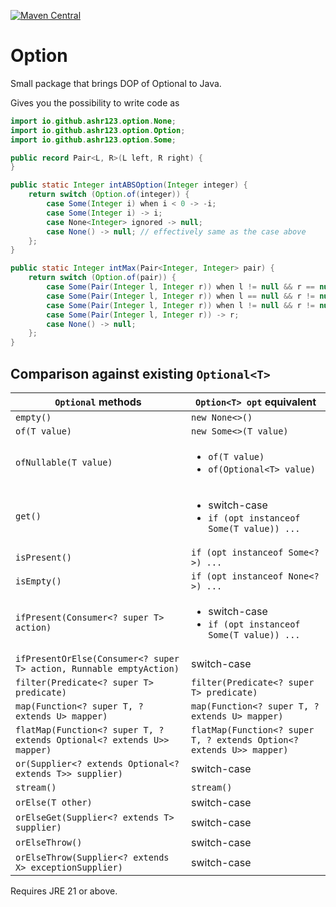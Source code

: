 [![Maven Central](https://img.shields.io/maven-central/v/io.github.ashr123/option.svg?label=Maven%20Central)](https://search.maven.org/search?q=g:%22io.github.ashr123%22%20AND%20a:%22option%22)

# Option

Small package that brings DOP of Optional to Java.

Gives you the possibility to write code as

```java
import io.github.ashr123.option.None;
import io.github.ashr123.option.Option;
import io.github.ashr123.option.Some;

public record Pair<L, R>(L left, R right) {
}

public static Integer intABSOption(Integer integer) {
	return switch (Option.of(integer)) {
		case Some(Integer i) when i < 0 -> -i;
		case Some(Integer i) -> i;
		case None<Integer> ignored -> null;
		case None() -> null; // effectively same as the case above
	};
}

public static Integer intMax(Pair<Integer, Integer> pair) {
	return switch (Option.of(pair)) {
		case Some(Pair(Integer l, Integer r)) when l != null && r == null -> l;
		case Some(Pair(Integer l, Integer r)) when l == null && r != null -> r;
		case Some(Pair(Integer l, Integer r)) when l != null && r != null && l > r -> l;
		case Some(Pair(Integer l, Integer r)) -> r;
		case None() -> null;
	};
}
```

## Comparison against existing `Optional<T>`

| `Optional` methods                                                     | `Option<T> opt` equivalent                                                    |
|------------------------------------------------------------------------|-------------------------------------------------------------------------------|
| `empty()`                                                              | `new None<>()`                                                                |
| `of(T value)`                                                          | `new Some<>(T value)`                                                         |
| `ofNullable(T value)`                                                  | <ul><li>`of(T value)`</li><li>`of(Optional<T> value)`</li></ul>               |
| `get()`                                                                | <ul><li>switch-case</li><li>`if (opt instanceof Some(T value)) ...`</li></ul> |
| `isPresent()`                                                          | `if (opt instanceof Some<?>) ...`                                             |
| `isEmpty()`                                                            | `if (opt instanceof None<?>) ...`                                             |
| `ifPresent(Consumer<? super T> action)`                                | <ul><li>switch-case</li><li>`if (opt instanceof Some(T value)) ...`</li></ul> |
| `ifPresentOrElse(Consumer<? super T> action, Runnable emptyAction)`    | switch-case                                                                   |
| `filter(Predicate<? super T> predicate)`                               | `filter(Predicate<? super T> predicate)`                                      |
| `map(Function<? super T, ? extends U> mapper)`                         | `map(Function<? super T, ? extends U> mapper)`                                |
| `flatMap(Function<? super T, ? extends Optional<? extends U>> mapper)` | `flatMap(Function<? super T, ? extends Option<? extends U>> mapper)`          |
| `or(Supplier<? extends Optional<? extends T>> supplier)`               | switch-case                                                                   |
| `stream()`                                                             | `stream()`                                                                    |
| `orElse(T other)`                                                      | switch-case                                                                   |
| `orElseGet(Supplier<? extends T> supplier)`                            | switch-case                                                                   |
| `orElseThrow()`                                                        | switch-case                                                                   |
| `orElseThrow(Supplier<? extends X> exceptionSupplier)`                 | switch-case                                                                   |

Requires JRE 21 or above.
